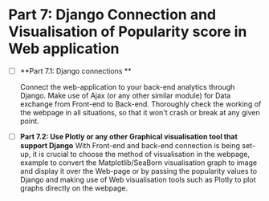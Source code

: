 
# Part 7: Django Connection and Visualisation of Popularity score in Web application 

- [ ] **Part 7.1: Django connections **

  Connect the web-application to your back-end analytics through Django. Make use of Ajax (or any other similar module) for Data exchange from Front-end to Back-end. Thoroughly check the working of the webpage in all situations, so that it won't crash or break at any given point.
  
- [ ] **Part 7.2: Use Plotly or any other Graphical visualisation tool that support Django**
  With Front-end and back-end connection is being set-up, it is crucial to choose the method of visualisation in the webpage, example to convert the Matplotlib/SeaBorn visualisation graph to image and display it over the Web-page or by passing the popularity values to Django and making use of Web visualisation tools such as Plotly to plot graphs directly on the webpage. 
